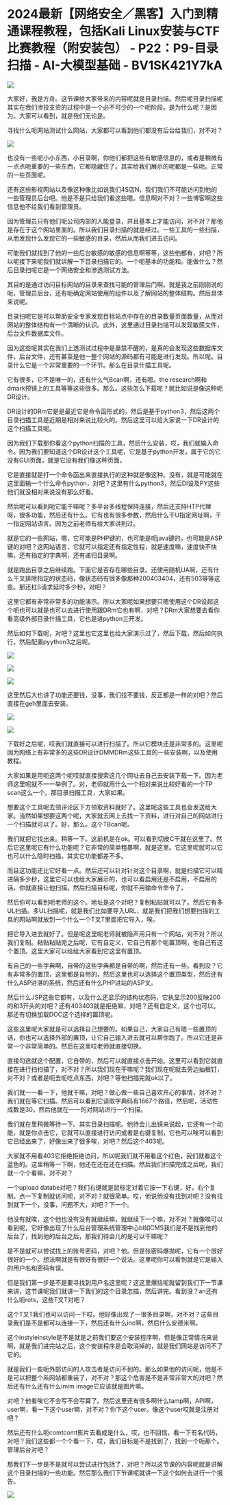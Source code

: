 # 2024最新【网络安全／黑客】入门到精通课程教程，包括Kali Linux安装与CTF比赛教程（附安装包） - P22：P9-目录扫描 - AI-大模型基础 - BV1SK421Y7kA

![](img/8c3a89da8fdbd535fc0f6fe8c2e8f484_0.png)

大家好，我是方舟。这节课给大家带来的内容呢就是目录扫描。然后呢目录扫描呢其实在我们渗投支资的过程中是一个必不可少的一个呃阶段。是为什么呢？是因为。大家可以看到，就是我们无论是。

寻找什么呃网站测试什么网站，大家都可以看到他们都没有后台给我们，对不对？

![](img/8c3a89da8fdbd535fc0f6fe8c2e8f484_2.png)

也没有一些呃小小东西，小目录啊，你他们都把这些有敏感信息的，或者是稍微有一点点呃重要的一些东西，它都隐藏住了。其实给我们展示的呢都是一些呃。正常的一些页面呢。

还有这些影视网站以及像这种像比如说我们4S店N，我们我们不可能访问到他的一些管理员后台吧。他是不是只给我们看这些嗯。信息啊对不对？一些博客啊这些信息他不给我们看到管理员。

因为管理员只有他们呃公司内部的人能登录，并且基本上才能访问，对不对？那他是存在于这个网站里面的。所以我们目录扫描的就是经过。一些工具的一些扫描，从而发现什么发现它的一些敏感的目录，然后从而我们进去访问。

可能我们就找到了他的一些后台敏感的敏感的信息啊等等，这些他都有，对吧？所以呢接下来呢我们就讲解一下目录扫描它的。一个呃基本的功能和。能做什么？然后目录扫呢它是一个网络安全和渗透测试方法。

其目的是通过访问目标网站的目录来查找可能的管理后门啊。就是我之前刚刚说的呃，管理员后台，还有呃确定网站使用的组件以及了解网站的整体结构。然后具体来说呢。

目录扫呢它是可以帮助安全专家发现目标站点中存在的目录数量页面数量，从而对网站的整体结构有一个清晰的认识。此外，这里通过目录扫描可以发现敏感文件，后台文件数据库文件。

因为这些呢其实在我们上透测试过程中是屡禁不醒的，是真的会发现这些数据库文件，后台文件，还有甚至是他一整个网站的源码都有可能是进行发现。所以呢。目录什么它是一个非常重要的一个环节。那么在目录什描工具呢。

它有很多，它不是唯一的，还有什么气Bcan啊，还有嗯。the research啊和dmark预镜上的工具等等这些很多。那么。这些怎么下载呢？就比如说是像这种呃DR设计。

DR设计的DRm它是是最近它是命令函形式的，然后是基于python3，然后这两个目录扫描工具是近期是相对来说比较火的。然后这里可以给大家说一下DR设计的这个扫描工具呢。

因为我们下载那你看这个python扫描的工具，然后什么安装，哎，我们就输入命令。因为我们要知道这个DR设计这个工具呢，它是基于python开发，属于它的它没有GUI页面，就是它没有我们像这种页面。

它是直接就是打一个命令函出来直接执行的这种就是像这种。没有，就是可能就在这里面输一个什么命令python，对吧？这里有什么python3，然后DI设及PY这些他们就没相对来说没有那么好看。

然后呢可以看到呃它能干嘛呢？多平台多线程保持连接，然后还支持HTP代理呀，很多功能，然后还有什么。它有也有很多参数，然后什么干U指定网址啊，干一指定网站语言。因为之前老师有给大家讲到过。

就是它的一些网站，嗯，它可能是PHP键的，也可能是呃java键的，也可能是ASP键的对吧？这网站语言，它就可以指定还有指定性程，就是速度嘛，速度快不快嘛，还有指定的字典啊，还有递归目录啊。

就是跑出目录之后继续跑。下面它是否存在哪些目录。还使用随机UA啊，还有什么干叉排除指定的状态码，像状态码有很多像那种200403404，还有503等等这些。那还杠S请求延时多少秒，对吧？

这里它都有非常非常多的功能演示。所以大家呢如果想要只嗯使用这个DR设起这个呃也可以就是也可以去进行使用跟DRm它也有啊，对吧？DRm大家想要去看你看高级外部目录什描工具，它也是进python三开发。

然后如何下载呢，对吧？这里也它这里也给大家演示过了，然后下载，然后如何执行，然后配置pyython3之后呢。



![](img/8c3a89da8fdbd535fc0f6fe8c2e8f484_4.png)

![](img/8c3a89da8fdbd535fc0f6fe8c2e8f484_5.png)

![](img/8c3a89da8fdbd535fc0f6fe8c2e8f484_6.png)

这里然后大也讲了功能还要钱，没事，我们找不要钱，反正都是一样的对吧？然后直接在geh里面去安装。

![](img/8c3a89da8fdbd535fc0f6fe8c2e8f484_8.png)

![](img/8c3a89da8fdbd535fc0f6fe8c2e8f484_9.png)

下载好之后呢，哎我们就直接可以进行扫描了。所以它模块还是非常多的。这里呢因为网络上有非常多的这些DR设计DMMDRm这些工具的一些安装啊，以及使用教程。

大家如果是用呃这两个呢哎就直接搜索这几个网址去自己去安装下载一下。因为老师这里呢就不一一举例了。对，老师就用什么一个相对来说比较好看的一个TP scan这么一个。那目录扫描工具，大家如果。

想要这个工具呢去领评论区下方领取资料就好了。这里呢这些工具也会发送给大家。当然如果想要这两个呢，大家就去网上去找一下资料，进行对自己的网站进行一个扫描就可以了。好，那么。这个TBcan呢。

我们就把它找出来。稍等一下。这前机是在ok。可以看到切皮C干就在这里了。然后它这里呢它有什么功能呢？它非常的简单粗暴啊，就是这里。它这里呢就可以它也可以什么隐时扫描，其实它功能都差不多。

而且这功能还比它好看一点。然后还可以针对针对这个目录啊，就是扫描它可以精进隔多少秒，这里它可以也给大家展示的，也可以看启用还是不启用，不启用的话，你就直接让他扫描。然后扫描目标呢，你就不用输命令命令了。

然后你可以看到呃老师的这个。地址是这个对吧？复制粘贴就可以了。然后它有多UL扫描。多UL扫描呢，就是我们比如要导入URL，就是我们把我们想要扫描的工具的网站啊就放到一个什么一个T叉T里面把它导入，唉。

把它导入进去就好了。但是呢这里呢老师就被隐声用只有一个网站，对不对？所以我们复制。粘贴粘贴完之后呢，它有自定义，它自己有那个呃置顶啊，他自己有这个置顶。这里大家可以给给大家看到它这里有置顶。

有自己的一些字典啊，自带的这些字典都是自带的啊，然后还有一些。看到没？它有非常多的置顶，这里都是自带的，然后这里也可以选择这个置顶类型，然后还有什么ASP进湛的系统，然后还有什么PHP进站的ASP叉。

然后什么JSP这些它都有，以及什么还显示的结构状态码，它执显示200反映200的和3开头的对吧？还有403403就是拒绝嘛，对吧？还有自定义，这个也可以。那还有切换加载DOC这个选择的置顶呢。

这些这里呢大家就是可以选择自己想要的。如果自己，大家自己有嗯一些置顶的话，你也可以选择外部的置顶，让它自己输入进去就可以帮你跑了。所以它还是非常一个非常简单的。然后在这里哎老师就直接切换。

直接勾选就这个配置，它自带的，然后可以就直接点击开始。这里可以看到它就直接在进行扫扫描了，对不对？所以我们现在干嘛呢？我们现在呢就去旁边抽根钉，对不对？或者是呃去呃吃点东西，对吧？等他扫描完就ok以了。

我们就一一看一下，他就干嘛，对吧？做心做一些自己喜欢开心的事情，对不对？我们就在等它扫描。然后可以看到它读取字典码有1667个路径，然后呢，活动性成数是30，然后他就在一一的对网站进行一个扫描。

我们就在里稍微等待一下。其实目录扫描呢。他待会儿出镜来说起，它还有一个动能，就是你点击它，它就可以直接进行访问或者是右键复制，它也可以唉可以看到它已经出来了，好像出来了很多唉，对吧？然后这个403呢。

大家就不用看403它拒绝拒绝访问，所以呢我们就不用看这个红色，我们就看这个蓝色的。这里稍等一下啊，他还在还在还在扫描。然后我们扫描完成之后呢，我们就一个个看嘛，对不对？

一个upload databe对吧？我们右键就是鼠标定对着它按一下右键，好，右个复制。点一下复制就访问呗，对不对？就很简单。哎，他说他没有找到对吧？没有找到就下一个，没事，问题不大，对吧？下一个。

他没有就唉，这个他也没有没有就继续嘛，就继续下一个嘛，对不对？就像唉可以看到呢，它好像出现了什么后台管理系统管理中心bl如CMS我们是不是找到他的后台了，找到他的后台之后，那我们待会儿的是可以干嘛呢？

是不是就可以尝试找上的账号密码，对吧？他。但是张密码爆抛呢，它有一个很好很好的一个。想法啊就是有很好有很好一个说法。这里呢你可以看到就是它是输入的用户名和密码有误。

但是我们第一步是不是要寻找到用户名这里呢？这这里爆括呢就留到我们下一节课来讲，这节课呢我们就讲一下我们的这个目录怎描，然后讲完。看到没？an还有什么呃rots，这些T叉T对吧？

这个T叉T我们也可以访问一下哎。他好像出现了一很多目录啊，对不对？这些目录我们是不是都可以连接一下，然后还有什么inc啊，然后什么安德米啊。

这个instyleinstyle是不是就是之前我们要这个安装程序啊，但是像正常情况来说啊，就是我们进完站之后，这个安装程序是会取消掉的，就是我们网站是访问不了它的。

就是我们一些呃外部访问的人攻击者是访问不到的。那么如果他的访问呢，他是不是可以把整个系网站都重装了，对不对？那这个危害是不是非常非常大的对吧？然后还有什么还有什么imim image它应该就是图片嘛。

对吧？他看唉它不会写不会写算了。然后这里还有很多啊什么tamp啊，API啊，user啊，看一下这个user嘛，对不对？你下这个user。像这个user哎就是注册对吧？

然后还有什么呃comtcomt影片去看成是什么，哎，也不回信，看一下有名代码，对吧？我们这些都一个个看一下，哎，我们目标是不是找到了，找到一个呃那个。管理后台对吧？

那我们下一步是不是就可以尝试进行包括了，对吧？所以这节课的内容呢就是讲解这个目录扫描的一些功能。然后那么我们下节课呢就讲一下这个如何去进行一个报告。



![](img/8c3a89da8fdbd535fc0f6fe8c2e8f484_11.png)